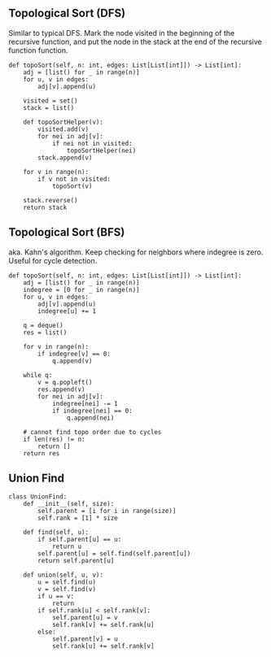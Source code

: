 ## Topological Sort (DFS)

Similar to typical DFS. Mark the node visited in the beginning of the recursive function, and put the node in the stack at the end of the recursive function function. 

```python3
def topoSort(self, n: int, edges: List[List[int]]) -> List[int]:
    adj = [list() for _ in range(n)]
    for u, v in edges:
        adj[v].append(u)

    visited = set()
    stack = list()

    def topoSortHelper(v):
        visited.add(v)
        for nei in adj[v]:
            if nei not in visited:
                topoSortHelper(nei)
        stack.append(v)

    for v in range(n):
        if v not in visited:
            topoSort(v)

    stack.reverse()
    return stack
```

## Topological Sort (BFS)

aka. Kahn's algorithm. Keep checking for neighbors where indegree is zero. Useful for cycle detection.

```python3
def topoSort(self, n: int, edges: List[List[int]]) -> List[int]:
    adj = [list() for _ in range(n)]
    indegree = [0 for _ in range(n)]
    for u, v in edges:
        adj[v].append(u)
        indegree[u] += 1

    q = deque()
    res = list()

    for v in range(n):
        if indegree[v] == 0:
            q.append(v)

    while q:
        v = q.popleft()
        res.append(v)
        for nei in adj[v]:
            indegree[nei] -= 1
            if indegree[nei] == 0:
                q.append(nei)

    # cannot find topo order due to cycles
    if len(res) != n: 
        return []
    return res
```

## Union Find

```python3
class UnionFind:
    def __init__(self, size):
        self.parent = [i for i in range(size)]
        self.rank = [1] * size

    def find(self, u):
        if self.parent[u] == u:
            return u
        self.parent[u] = self.find(self.parent[u])
        return self.parent[u]

    def union(self, u, v):
        u = self.find(u)
        v = self.find(v)
        if u == v:
            return
        if self.rank[u] < self.rank[v]:
            self.parent[u] = v
            self.rank[v] += self.rank[u]
        else:
            self.parent[v] = u
            self.rank[u] += self.rank[v]
```
      
